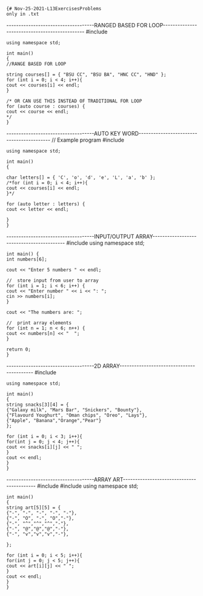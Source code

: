     {# Nov-25-2021-L13ExercisesProblems
    only in .txt

------------------------------------RANGED BASED FOR LOOP----------------------------------------------
    #include <iostream>

    using namespace std;

    int main()
    {
    //RANGE BASED FOR LOOP

    string courses[] = { "BSU CC", "BSU BA", "HNC CC", "HND" };
    for (int i = 0; i < 4; i++){
    cout << courses[i] << endl;
    }

    /* OR CAN USE THIS INSTEAD OF TRADITIONAL FOR LOOP
    for (auto course : courses) {
    cout << course << endl;
    */
    }

------------------------------------AUTO KEY WORD------------------------------------------
    // Example program
    #include <iostream>

    using namespace std;

    int main()
    {

    char letters[] = { 'C', 'o', 'd', 'e', 'L', 'a', 'b' };
    /*for (int i = 0; i < 4; i++){
    cout << courses[i] << endl;
    }*/

    for (auto letter : letters) {
    cout << letter << endl;

    }
    }
------------------------------------INPUT/OUTPUT ARRAY------------------------------------------
    #include <iostream>
    using namespace std;

    int main() {
    int numbers[6];

    cout << "Enter 5 numbers " << endl;

    //  store input from user to array
    for (int i = 1; i < 6; i++) {
    cout << "Enter number " << i << ": ";
    cin >> numbers[i];
    }

    cout << "The numbers are: ";

    //  print array elements
    for (int n = 1; n < 6; n++) {
    cout << numbers[n] << "  ";
    }

    return 0;
    }
------------------------------------2D ARRAY------------------------------------------
    #include <iostream>

    using namespace std;

    int main()
    {
    string snacks[3][4] = {
    {"Galaxy milk", "Mars Bar", "Snickers", "Bounty"},
    {"Flavourd Youghurt", "Oman chips", "Oreo", "Lays"},
    {"Apple", "Banana","Orange","Pear"}
    };

    for (int i = 0; i < 3; i++){
    for(int j = 0; j < 4; j++){
    cout << snacks[i][j] << " ";
    }
    cout << endl;
    }
    }
------------------------------------ARRAY ART------------------------------------------
    #include <iostream>
    #include <string>
    using namespace std;

    int main()
    {
    string art[5][5] = {
    {"-", "-", "-", "-", "-"},
    {"-", "O", "-", "O","-"},
    {"-", "^","^","^","-"},
    {"-", "@","@","@","-"},
    {"-", "v","v","v","-"},

    };

    for (int i = 0; i < 5; i++){
    for(int j = 0; j < 5; j++){
    cout << art[i][j] << " ";
    }
    cout << endl;
    }
    }
